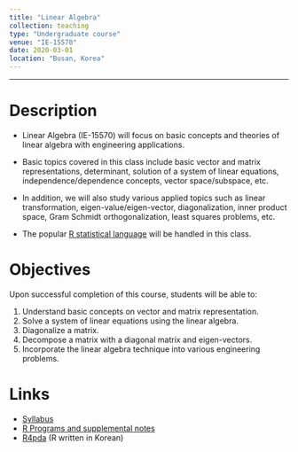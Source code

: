 ```yaml
---
title: "Linear Algebra"
collection: teaching
type: "Undergraduate course"
venue: "IE-15570"
date: 2020-03-01
location: "Busan, Korea"
---
```

---

Description
======
+ Linear Algebra (IE-15570) will focus on 
  basic concepts and theories of linear algebra with engineering applications.  <br />
+ Basic topics covered in this class include basic vector and matrix representations,
   determinant, solution of a system of linear equations, 
   independence/dependence concepts, vector space/subspace, etc. 
+ In addition, we will also study various applied topics such as 
  linear transformation, eigen-value/eigen-vector, diagonalization,
   inner product space, Gram Schmidt orthogonalization, least squares problems, etc.
   
+ The popular [R statistical language](https://www.r-project.org/) 
  will be handled in this class.

Objectives 
======
Upon successful completion of this course, students will be able to:
1. Understand basic concepts on vector and matrix representation.
1. Solve a system of linear equations using the linear algebra. 
1. Diagonalize a matrix. 
1. Decompose a matrix with a diagonal matrix and eigen-vectors.
1. Incorporate the linear algebra technique into various engineering problems.

Links
======
+ [Syllabus](/files/syllabus/syl-IE-15570-2020.pdf)
+ [R Programs and supplemental notes](https://github.com/AppliedStat/class/tree/master/Linear)
+ [R4pda](http://r4pda.co.kr/) (R written in Korean)

